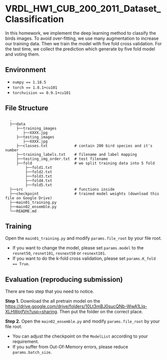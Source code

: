 # VRDL_HW1_CUB_200_2011_Dataset_Classification
In this homework, we implement the deep learning method to classify the birds images.
To avoid over-fitting, we use many augmentation to increase our training data. Then
we train the model with five fold cross validation. For the test time, we collect the
prediction which generate by five fold model and voting them.

## Environment
- `numpy == 1.18.5`
- `torch == 1.8.1+cu101`
- `torchvision == 0.9.1+cu101`


## File Structure
      .
      ├──data
         ├──training_images
            ├──XXXX.jpg
         ├──testing_images
            ├──XXXX.jpg
         ├──classes.txt            # contain 200 bird species and it's number
         ├──training_labels.txt    # filename and label mapping
         ├──testing_img_order.txt  # test filename
         ├──fold                   # we split training data into 5 fold
             ├──fold1.txt
             ├──fold2.txt
             ├──fold3.txt
             ├──fold4.txt
             ├──fold5.txt
      ├──src                       # functions inside
      ├──checkpoint                # trained model weights (download this file on Google Drive)
      ├──main01_training.py
      ├──main02_ensemble.py
      └──README.md


## Training
Open the `main01_training.py` and modify `params.file_root` by your file root.
- If you want to change the model, please set `params.model` to the `resnet50`, `resnet101`, `resnext50` or `resnext101`.
- If you want to do the k-fold cross validation, please set `params.K_fold == True`.


## Evaluation (reproducing submission)
There are two step that you need to notice.  

**Step 1.**
Download the all pretrain model on the
https://drive.google.com/drive/folders/10Lt3mBJ0sucQNb-WwA1Llq-XLHWpjfVn?usp=sharing.
Then put the folder on the correct place.


**Step 2.** 
Open the `main02_ensemble.py` and modify `params.file_root` by your file root.
- You can adjust the checkpoint on the `ModelList` according to your requirement. 
- If you suffer from Out-Of-Memory errors, please reduce `params.batch_size`.


